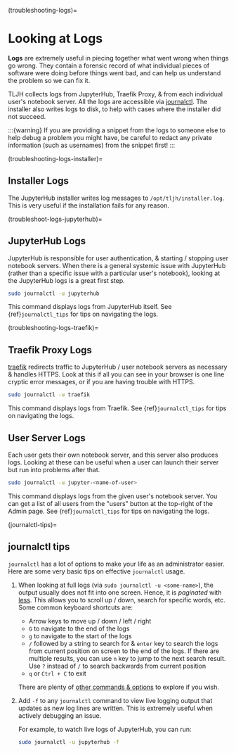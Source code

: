 (troubleshooting-logs)=

# Looking at Logs

**Logs** are extremely useful in piecing together what went wrong when things go wrong.
They contain a forensic record of what individual pieces of software were doing
before things went bad, and can help us understand the problem so we can fix it.

TLJH collects logs from JupyterHub, Traefik Proxy, & from each individual
user's notebook server. All the logs are accessible via [journalctl](https://www.freedesktop.org/software/systemd/man/journalctl.html).
The installer also writes logs to disk, to help with cases where the
installer did not succeed.

:::{warning}
If you are providing a snippet from the logs to someone else to help debug
a problem you might have, be careful to redact any private information (such
as usernames) from the snippet first!
:::

(troubleshooting-logs-installer)=

## Installer Logs

The JupyterHub installer writes log messages to `/opt/tljh/installer.log`.
This is very useful if the installation fails for any reason.

(troubleshoot-logs-jupyterhub)=

## JupyterHub Logs

JupyterHub is responsible for user authentication, & starting / stopping user
notebook servers. When there is a general systemic issue with JupyterHub (rather
than a specific issue with a particular user's notebook), looking at the JupyterHub
logs is a great first step.

```bash
sudo journalctl -u jupyterhub
```

This command displays logs from JupyterHub itself. See {ref}`journalctl_tips`
for tips on navigating the logs.

(troubleshooting-logs-traefik)=

## Traefik Proxy Logs

[traefik](https://traefik.io/) redirects traffic to JupyterHub / user notebook servers
as necessary & handles HTTPS. Look at this if all you can see in your browser
is one line cryptic error messages, or if you are having trouble with HTTPS.

```bash
sudo journalctl -u traefik
```

This command displays logs from Traefik. See {ref}`journalctl_tips`
for tips on navigating the logs.

## User Server Logs

Each user gets their own notebook server, and this server also produces logs.
Looking at these can be useful when a user can launch their server but run into
problems after that.

```bash
sudo journalctl -u jupyter-<name-of-user>
```

This command displays logs from the given user's notebook server. You can get a
list of all users from the "users" button at the top-right of the Admin page.
See {ref}`journalctl_tips` for tips on navigating the logs.

(journalctl-tips)=

## journalctl tips

`journalctl` has a lot of options to make your life as an administrator
easier. Here are some very basic tips on effective `journalctl` usage.

1. When looking at full logs (via `sudo journalctl -u <some-name>`), the output
   usually does not fit into one screen. Hence, it is _paginated_ with
   [less](<https://en.wikipedia.org/wiki/Less_(Unix)>). This allows you to
   scroll up / down, search for specific words, etc. Some common keyboard shortcuts
   are:

   - Arrow keys to move up / down / left / right
   - `G` to navigate to the end of the logs
   - `g` to navigate to the start of the logs
   - `/` followed by a string to search for & `enter` key to search the logs
     from current position on screen to the end of the logs. If there are multiple
     results, you can use `n` key to jump to the next search result. Use `?`
     instead of `/` to search backwards from current position
   - `q` or `Ctrl + C` to exit

   There are plenty of [other commands & options](https://linux.die.net/man/1/less)
   to explore if you wish.

2. Add `-f` to any `journalctl` command to view live logging output
   that updates as new log lines are written. This is extremely useful when
   actively debugging an issue.

   For example, to watch live logs of JupyterHub, you can run:

   ```bash
   sudo journalctl -u jupyterhub -f
   ```
